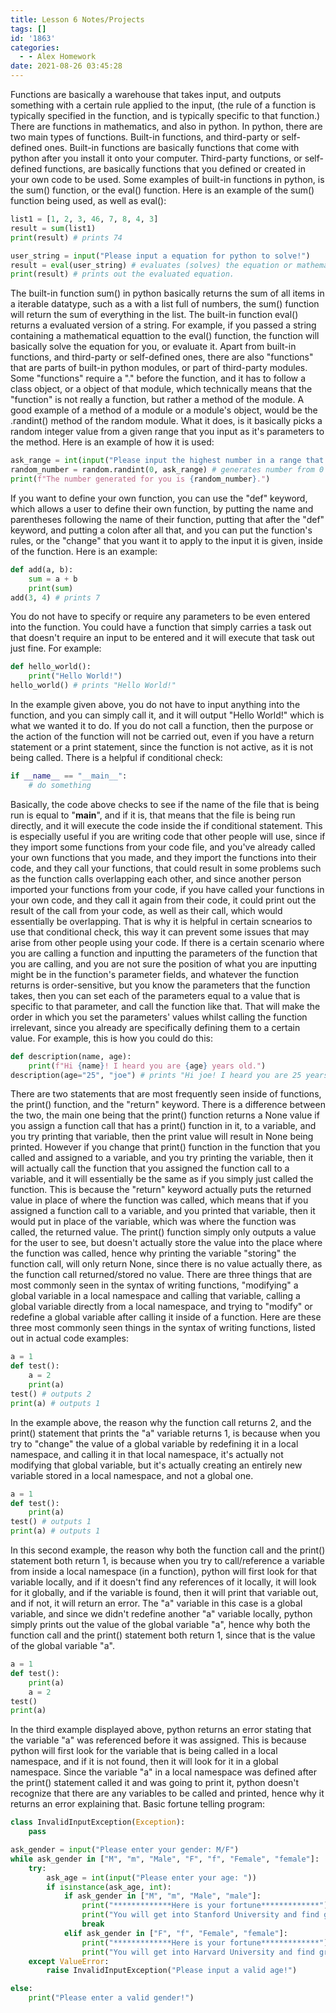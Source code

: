 ```yaml
---
title: Lesson 6 Notes/Projects
tags: []
id: '1863'
categories:
  - - Alex Homework
date: 2021-08-26 03:45:28
---
```


Functions are basically a warehouse that takes input, and outputs something with a certain rule applied to the input, (the rule of a function is typically specified in the function, and is typically specific to that function.) There are functions in mathematics, and also in python. In python, there are two main types of functions. Built-in functions, and third-party or self-defined ones. Built-in functions are basically functions that come with python after you install it onto your computer. Third-party functions, or self-defined functions, are basically functions that you defined or created in your own code to be used. Some examples of built-in functions in python, is the sum() function, or the eval() function. Here is an example of the sum() function being used, as well as eval():

```python
list1 = [1, 2, 3, 46, 7, 8, 4, 3]
result = sum(list1)
print(result) # prints 74
```

```python
user_string = input("Please input a equation for python to solve!")
result = eval(user_string) # evaluates (solves) the equation or mathematical problem that the user inputted.
print(result) # prints out the evaluated equation.
```

The built-in function sum() in python basically returns the sum of all items in a iterable datatype, such as a with a list full of numbers, the sum() function will return the sum of everything in the list. The built-in function eval() returns a evaluated version of a string. For example, if you passed a string containing a mathematical equattion to the eval() function, the function will basically solve the equation for you, or evaluate it. Apart from built-in functions, and third-party or self-defined ones, there are also "functions" that are parts of built-in python modules, or part of third-party modules. Some "functions" require a "." before the function, and it has to follow a class object, or a object of that module, which technically means that the "function" is not really a function, but rather a method of the module. A good example of a method of a module or a module's object, would be the .randint() method of the random module. What it does, is it basically picks a random integer value from a given range that you input as it's parameters to the method. Here is an example of how it is used:

```python
ask_range = int(input("Please input the highest number in a range that you would like to generate a random number in: "))
random_number = random.randint(0, ask_range) # generates number from 0 to the number that the user specified. .randint() is a method of the "random" object
print(f"The number generated for you is {random_number}.")
```

If you want to define your own function, you can use the "def" keyword, which allows a user to define their own function, by putting the name and parentheses following the name of their function, putting that after the "def" keyword, and putting a colon after all that, and you can put the function's rules, or the "change" that you want it to apply to the input it is given, inside of the function. Here is an example:

```python
def add(a, b):
    sum = a + b
    print(sum)
add(3, 4) # prints 7
```

You do not have to specify or require any parameters to be even entered into the function. You could have a function that simply carries a task out that doesn't require an input to be entered and it will execute that task out just fine. For example:

```python
def hello_world():
    print("Hello World!")
hello_world() # prints "Hello World!"
```

In the example given above, you do not have to input anything into the function, and you can simply call it, and it will output "Hello World!" which is what we wanted it to do. If you do not call a function, then the purpose or the action of the function will not be carried out, even if you have a return statement or a print statement, since the function is not active, as it is not being called. There is a helpful if conditional check:

```python
if __name__ == "__main__":
    # do something
```

Basically, the code above checks to see if the name of the file that is being run is equal to "**main**", and if it is, that means that the file is being run directly, and it will execute the code inside the if conditional statement. This is especially useful if you are writing code that other people will use, since if they import some functions from your code file, and you've already called your own functions that you made, and they import the functions into their code, and they call your functions, that could result in some problems such as the function calls overlapping each other, and since another person imported your functions from your code, if you have called your functions in your own code, and they call it again from their code, it could print out the result of the call from your code, as well as their call, which would essentially be overlapping. That is why it is helpful in certain scnearios to use that conditional check, this way it can prevent some issues that may arise from other people using your code. If there is a certain scenario where you are calling a function and inputting the parameters of the function that you are calling, and you are not sure the position of what you are inputting might be in the function's parameter fields, and whatever the function returns is order-sensitive, but you know the parameters that the function takes, then you can set each of the parameters equal to a value that is specific to that parameter, and call the function like that. That will make the order in which you set the parameters' values whilst calling the function irrelevant, since you already are specifically defining them to a certain value. For example, this is how you could do this:

```python
def description(name, age):
    print(f"Hi {name}! I heard you are {age} years old.")
description(age="25", "joe") # prints "Hi joe! I heard you are 25 years old."
```

There are two statements that are most frequently seen inside of functions, the print() function, and the "return" keyword. There is a difference between the two, the main one being that the print() function returns a None value if you assign a function call that has a print() function in it, to a variable, and you try printing that variable, then the print value will result in None being printed. However if you change that print() function in the function that you called and assigned to a variable, and you try printing the variable, then it will actually call the function that you assigned the function call to a variable, and it will essentially be the same as if you simply just called the function. This is because the "return" keyword actually puts the returned value in place of where the function was called, which means that if you assigned a function call to a variable, and you printed that variable, then it would put in place of the variable, which was where the function was called, the returned value. The print() function simply only outputs a value for the user to see, but doesn't actually store the value into the place where the function was called, hence why printing the variable "storing" the function call, will only return None, since there is no value actually there, as the function call returned/stored no value. There are three things that are most commonly seen in the syntax of writing functions, "modifying" a global variable in a local namespace and calling that variable, calling a global variable directly from a local namespace, and trying to "modify" or redefine a global variable after calling it inside of a function. Here are these three most commonly seen things in the syntax of writing functions, listed out in actual code examples:

```python
a = 1
def test():
    a = 2
    print(a)
test() # outputs 2
print(a) # outputs 1
```

In the example above, the reason why the function call returns 2, and the print() statement that prints the "a" variable returns 1, is because when you try to "change" the value of a global variable by redefining it in a local namespace, and calling it in that local namespace, it's actually not modifying that global variable, but it's actually creating an entirely new variable stored in a local namespace, and not a global one.

```python
a = 1
def test():
    print(a)
test() # outputs 1
print(a) # outputs 1
```

In this second example, the reason why both the function call and the print() statement both return 1, is because when you try to call/reference a variable from inside a local namespace (in a function), python will first look for that variable locally, and if it doesn't find any references of it locally, it will look for it globally, and if the variable is found, then it will print that variable out, and if not, it will return an error. The "a" variable in this case is a global variable, and since we didn't redefine another "a" variable locally, python simply prints out the value of the global variable "a", hence why both the function call and the print() statement both return 1, since that is the value of the global variable "a".

```python
a = 1
def test():
    print(a)
    a = 2
test()
print(a)
```

In the third example displayed above, python returns an error stating that the variable "a" was referenced before it was assigned. This is because python will first look for the variable that is being called in a local namespace, and if it is not found, then it will look for it in a global namespace. Since the variable "a" in a local namespace was defined after the print() statement called it and was going to print it, python doesn't recognize that there are any variables to be called and printed, hence why it returns an error explaining that. Basic fortune telling program:

```python
class InvalidInputException(Exception):
    pass

ask_gender = input("Please enter your gender: M/F")
while ask_gender in ["M", "m", "Male", "F", "f", "Female", "female"]:
    try:
        ask_age = int(input("Please enter your age: "))
        if isinstance(ask_age, int):
            if ask_gender in ["M", "m", "Male", "male"]:
                print("*************Here is your fortune*************")
                print("You will get into Stanford University and find great success!")
                break
            elif ask_gender in ["F", "f", "Female", "female"]:
                print("*************Here is your fortune*************")
                print("You will get into Harvard University and find great success!")
    except ValueError:
        raise InvalidInputException("Please input a valid age!")

else:
    print("Please enter a valid gender!")
```